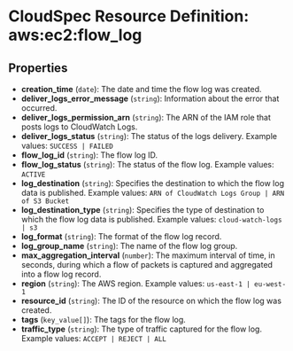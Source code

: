 # CloudSpec Resource Definition: aws:ec2:flow_log


## Properties

* **creation_time**
(`date`):
The date and time the flow log was created.
* **deliver_logs_error_message**
(`string`):
Information about the error that occurred.
* **deliver_logs_permission_arn**
(`string`):
The ARN of the IAM role that posts logs to CloudWatch Logs.
* **deliver_logs_status**
(`string`):
The status of the logs delivery.
Example values: `SUCCESS | FAILED`
* **flow_log_id**
(`string`):
The flow log ID.
* **flow_log_status**
(`string`):
The status of the flow log.
Example values: `ACTIVE`
* **log_destination**
(`string`):
Specifies the destination to which the flow log data is published.
Example values: `ARN of CloudWatch Logs Group | ARN of S3 Bucket`
* **log_destination_type**
(`string`):
Specifies the type of destination to which the flow log data is published.
Example values: `cloud-watch-logs | s3`
* **log_format**
(`string`):
The format of the flow log record.
* **log_group_name**
(`string`):
The name of the flow log group.
* **max_aggregation_interval**
(`number`):
The maximum interval of time, in seconds, during which a flow of packets is captured and aggregated into a flow log record.
* **region**
(`string`):
The AWS region.
Example values: `us-east-1 | eu-west-1`
* **resource_id**
(`string`):
The ID of the resource on which the flow log was created.
* **tags**
(`key_value[]`):
The tags for the flow log.
* **traffic_type**
(`string`):
The type of traffic captured for the flow log.
Example values: `ACCEPT | REJECT | ALL`

